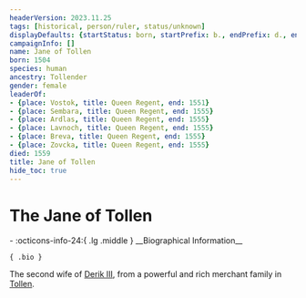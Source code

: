 ```yaml
---
headerVersion: 2023.11.25
tags: [historical, person/ruler, status/unknown]
displayDefaults: {startStatus: born, startPrefix: b., endPrefix: d., endStatus: died}
campaignInfo: []
name: Jane of Tollen
born: 1504
species: human
ancestry: Tollender
gender: female
leaderOf:
- {place: Vostok, title: Queen Regent, end: 1551}
- {place: Sembara, title: Queen Regent, end: 1555}
- {place: Ardlas, title: Queen Regent, end: 1555}
- {place: Lavnoch, title: Queen Regent, end: 1555}
- {place: Breva, title: Queen Regent, end: 1555}
- {place: Zovcka, title: Queen Regent, end: 1555}
died: 1559
title: Jane of Tollen
hide_toc: true
---
```

# The Jane of Tollen
<div class="grid cards ext-narrow-margin ext-one-column" markdown>
- :octicons-info-24:{ .lg .middle } __Biographical Information__

    { .bio }

</div>


The second wife of [Derik III](<./derik-iii.md>), from a powerful and rich merchant family in [Tollen](<../../../gazetteer/western-green-sea/tollen/tollen.md>).
